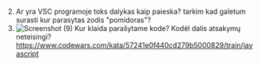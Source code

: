 2. Ar yra VSC programoje toks dalykas kaip paieska? tarkim kad galetum surasti kur parasytas zodis "pomidoras"?
1. ![Screenshot (9)](https://github.com/front-end-by-rimantas/50-grupe-klausimai/assets/167984972/0542ab21-d6b0-4cc1-88e3-aa625e0edf9d)
Kur klaida parašytame kode? Kodėl dalis atsakymų neteisingi?
https://www.codewars.com/kata/57241e0f440cd279b5000829/train/javascript
